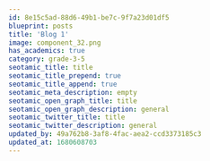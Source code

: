 ```yaml
---
id: 8e15c5ad-88d6-49b1-be7c-9f7a23d01df5
blueprint: posts
title: 'Blog 1'
image: component_32.png
has_academics: true
category: grade-3-5
seotamic_title: title
seotamic_title_prepend: true
seotamic_title_append: true
seotamic_meta_description: empty
seotamic_open_graph_title: title
seotamic_open_graph_description: general
seotamic_twitter_title: title
seotamic_twitter_description: general
updated_by: 49a762b8-3af8-4fac-aea2-ccd3373185c3
updated_at: 1680608703
---
```

